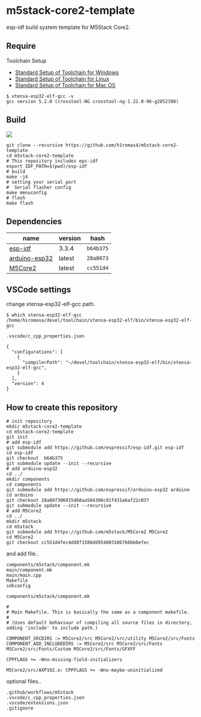 # m5stack-core2-template

esp-idf build system template for M5Stack Core2.

## Require

Toolchain Setup

- [Standard Setup of Toolchain for Windows](https://docs.espressif.com/projects/esp-idf/en/v3.3.4/get-started/windows-setup.html#toolchain-setup) 
- [Standard Setup of Toolchain for Linux](https://docs.espressif.com/projects/esp-idf/en/v3.3.4/get-started/linux-setup.html)
- [Standard Setup of Toolchain for Mac OS](https://docs.espressif.com/projects/esp-idf/en/v3.3.4/get-started/macos-setup.html)

```
$ xtensa-esp32-elf-gcc -v
gcc version 5.2.0 (crosstool-NG crosstool-ng-1.22.0-96-g2852398)
```

## Build

![](https://github.com/h1romas4/m5stack-core2-template/workflows/M5Stack/badge.svg)

```
git clone --recursive https://github.com/h1romas4/m5stack-core2-template
cd m5stack-core2-template
# This repository includes eps-idf
export IDF_PATH=$(pwd)/esp-idf
# build
make -j4
# setting your serial port
#  Serial flasher config 
make menuconfig
# flash
make flash
```

## Dependencies

|name|version|hash|
|-|-|-|
|[esp-idf](https://github.com/espressif/esp-idf)|3.3.4|`b64b375`|
|[arduino-esp32](https://github.com/espressif/arduino-esp32)|latest|`28a8073`|
|[M5Core2](https://github.com/m5stack/M5Core2)|latest|`cc551d4`|

## VSCode settings

change xtensa-esp32-elf-gcc path.

```
$ which xtensa-esp32-elf-gcc
/home/hiromasa/devel/toolchain/xtensa-esp32-elf/bin/xtensa-esp32-elf-gcc
```

`.vscode/c_cpp_properties.json`
```
{
  "configurations": [
    {
      "compilerPath": "~/devel/toolchain/xtensa-esp32-elf/bin/xtensa-esp32-elf-gcc",
    }
  ],
  "version": 4
}
```

## How to create this repository

```
# init repository
mkdir m5stack-core2-template
cd m5stack-core2-template
git init
# add esp-idf
git submodule add https://github.com/espressif/esp-idf.git esp-idf
cd esp-idf
git checkout  b64b375
git submodule update --init --recursive
# add arduino-esp32
cd ../
mkdir components
cd components
git submodule add https://github.com/espressif/arduino-esp32 arduino
cd arduino
git checkout 28a807306915d68aa584300c91f431a6af22c037
git submodule update --init --recursive
# add M5Core2
cd ../
mkdir m5stack
cd m5stack
git submodule add https://github.com/m5stack/M5Core2 M5Core2
cd M5Core2
git checkout cc551d4fec4dd8f1586dd954003106766bb0efec
```

and add file..

```
components/m5stack/component.mk
main/component.mk
main/main.cpp
Makefile
sdkconfig
```

`components/m5stack/component.mk`
```
#
# Main Makefile. This is basically the same as a component makefile.
#
# (Uses default behaviour of compiling all source files in directory, adding 'include' to include path.)

COMPONENT_SRCDIRS := M5Core2/src M5Core2/src/utility M5Core2/src/Fonts
COMPONENT_ADD_INCLUDEDIRS := M5Core2/src M5Core2/src/Fonts M5Core2/src/Fonts/Custom M5Core2/src/Fonts/GFXFF

CPPFLAGS += -Wno-missing-field-initializers

M5Core2/src/AXP192.o: CPPFLAGS += -Wno-maybe-uninitialized
```

optional files..

```
.github/workflows/m5stack
.vscode/c_cpp_properties.json
.vscode/extensions.json
.gitignore
```
